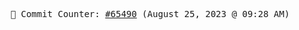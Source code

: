 <p align="center">
    <samp>
        📮 Commit Counter: <a href="https://github.com/Javascript-void0/Javascript-void0/commits/main">#65490</a> (August 25, 2023 @ 09:28 AM)
    </samp>
</p>